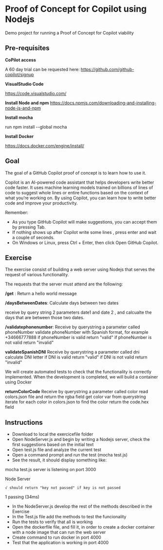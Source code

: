 # Proof of Concept for Copilot using Nodejs 

Demo project for running a Proof of Concept for Copilot viability

## Pre-requisites

**CoPilot access**

A 60 day trial can be requested here: https://github.com/github-copilot/signup

**VisualStudio Code**

https://code.visualstudio.com/

**Install Node and npm**
 https://docs.npmjs.com/downloading-and-installing-node-js-and-npm


**Install mocha**

run npm install --global mocha

**Install Docker**

https://docs.docker.com/engine/install/

## Goal

The goal of a GitHub Copilot proof of concept is to learn how to use it.

 Copilot is an AI-powered code assistant that helps developers write better code faster. It uses machine learning models trained on billions of lines of code to suggest whole lines or entire functions based on the context of what you’re working on. By using Copilot, you can learn how to write better code and improve your productivity.

Remember:

- As you type GitHub Copilot will make suggestions, you can accept them by pressing Tab.
- If nothing shows up after Copilot write some lines , press enter and wait a couple of seconds.
- On Windows or Linux, press Ctrl + Enter, then click Open GitHub Copilot.

## Exercise

The exercise consist of building a web server using Nodejs that serves the request of various functionality.

The requests that the server must attend are the following:

**/get** : Return a hello world message


**/daysBetweenDates**: Calculate days between two dates

receive by query string 2 parameters date1 and date 2 , and calcualte the days that are between those two dates.

**/validatephonenumber**: 
Receive by querystring a parameter called phoneNumber 
validate phoneNumber with Spanish format, for example +34666777888
if phoneNumber is valid return "valid"
if phoneNumber is not valid return "invalid"

**validateSpanishDNI** 
Receive by querystring a parameter called dni
calculate DNI letter
if DNI is valid return "valid"
if DNI is not valid return "invalid"

We will create automated tests to check that the functionality is correctly implemented.
When the development is completed, we will build a container using Docker

**returnColorCode**
Receive by querystring a parameter called color
read colors.json file and return the rgba field
get color var from querystring
iterate for each color in colors.json to find the color
return the code.hex field


## Instructions

- Download to local the exercicefile folder
- Open NodeServer.js and begin by writing a Nodejs server, check the first suggestions based on the initial text
- Open test.js file and analyze the current test
- Open a command prompt and run the test (mocha test.js)
- See the result, it should display something like:

mocha test.js
server is listening on port 3000

  Node Server
    
    √ should return "key not passed" if key is not passed

  1 passing (34ms)

- In the NodeServer.js develop the rest of the methods described in the Exercise
- In the Test.js file add the methods to test the funcionality
- Run the tests to verify that all is working 
- Open the dockerfile file, and fill it, in order to create a docker container with a node image that can run the web server
- Create command to run docker in port 4000
- Test that the application is working in port 4000
